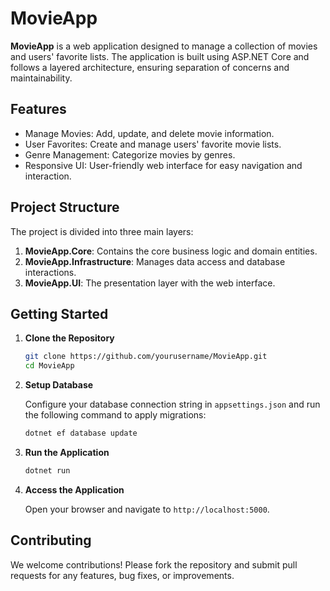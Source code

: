 # MovieApp

**MovieApp** is a web application designed to manage a collection of movies and users' favorite lists. The application is built using ASP.NET Core and follows a layered architecture, ensuring separation of concerns and maintainability.

## Features

- Manage Movies: Add, update, and delete movie information.
- User Favorites: Create and manage users' favorite movie lists.
- Genre Management: Categorize movies by genres.
- Responsive UI: User-friendly web interface for easy navigation and interaction.

## Project Structure

The project is divided into three main layers:

1. **MovieApp.Core**: Contains the core business logic and domain entities.
2. **MovieApp.Infrastructure**: Manages data access and database interactions.
3. **MovieApp.UI**: The presentation layer with the web interface.

## Getting Started

1. **Clone the Repository**

   ```sh
   git clone https://github.com/yourusername/MovieApp.git
   cd MovieApp
   ```

2. **Setup Database**

   Configure your database connection string in `appsettings.json` and run the following command to apply migrations:

   ```sh
   dotnet ef database update
   ```

3. **Run the Application**

   ```sh
   dotnet run
   ```

4. **Access the Application**

   Open your browser and navigate to `http://localhost:5000`.

## Contributing

We welcome contributions! Please fork the repository and submit pull requests for any features, bug fixes, or improvements.
